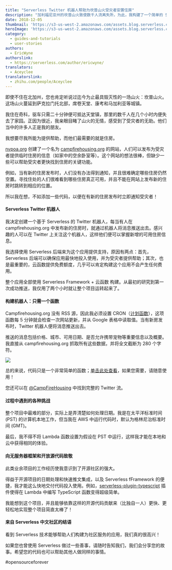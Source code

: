 ```yaml
---
title: "Serverless Twitter 机器人帮助为坎普山火受灾者安置住房"
description: "加利福尼亚州的坎普山火致使数千人流离失所，为此，我构建了一个简单的 Serverless Twitter 机器人来帮助将受灾者安置在临时住房！"
date: 2018-12-05
thumbnail: 'https://s3-us-west-2.amazonaws.com/assets.blog.serverless.com/camp-fire/camp-fire-housing-thumb.jpg'
heroImage: 'https://s3-us-west-2.amazonaws.com/assets.blog.serverless.com/camp-fire/camp-fire-housing.jpg'
category:
  - guides-and-tutorials
  - user-stories
authors: 
  - EricWyne
authorslink:
  - https://serverless.com/author/ericwyne/
translators: 
  - Aceyclee
translatorslink: 
  - zhihu.com/people/Aceyclee
---
```


即使不住在北加州，您也肯定听说过迄今为止最具毁灭性的一场山火：坎普山火。这场山火蔓延到萨克拉门托北部，席卷天堂、康考和马加利亚等城镇。

我住在奇科，驱车只需二十分钟便可抵达天堂镇，那里的数千人在几个小时内便失去了家园。正因为很近，我亲眼目睹了山火的无情，感受到了受灾者的无助。他们当中的许多人正是我的朋友。

我想要尽我所能为提供帮助，而他们最需要的就是住房。

[nvpoa.org](https://www.nvpoa.org/) 创建了一个名为 [campfirehousing.org](https://www.campfirehousing.org/) 的网站，人们可以发布为受灾者提供临时住房的信息（如家中的空余卧室等）。这个网站的想法很棒，但缺少一些可以帮助受灾者更快找到住房的关键功能。

例如，当有新的住房发布时，人们没有办法得到通知，并且很难确定哪些住房仍然空置。寻找住处的人们很难看到哪些住房真正可用，并且不能在网站上发布新的住房时跳转到相应的位置。

所以我在想，不如添加一些代码，以便在有新的住房发布时立即通知受灾者！

####  Serverless Twitter 机器人

我决定创建一个基于 Serverless 的 Twitter 机器人，每当有人在 campfirehousing.org 中发布新的住房时，就通过机器人将消息推送出去。感兴趣的人可以在 Twitter 上关注这个机器人，这样他们便可以掌握新增的可用住房信息。

我选择使用 Serverless  后端来为这个应用提供支持，原因有两点：首先，Serverless 后端可以确保应用最快地投入使用，并为受灾者提供帮助；其次，也是最重要的，云函数提供免费额度，几乎可以肯定构建这个应用不会产生任何费用。

整个应用全部使用 Serverless Framework + 云函数 构建。从最初的研究到第一次成功推送，我仅用了两个小时就让整个项目运转起来了。

#### 构建机器人：只需一个函数

Campfirehousing.org 没有 RSS 源，因此我必须设置 CRON（[计划函数](https://serverless.com/framework/docs/providers/aws/events/schedule/)），这项函数每 5 分钟就会检查一次网站更新，并从 Google 表格中读取值。当有新房发布时，Twitter 机器人便将消息推送出去。

推送的消息包括价格、城市、可用日期、是否允许携带宠物等重要信息以及概要。我直接从 campfirehousing.org 抓取所有这些数据，并将全文截断为 280 个字符。

![](https://main.qcloudimg.com/raw/9a6b431fd1e796658b5963ac5f3b2bce.png)

总的来说，代码只是一个非常简单的函数；[单击此处查看](https://gist.github.com/ecwyne/0438408804cd6e1023ba381c4cb5efc9)，如果您需要，请随意使用！

您还可以在 [@CampFireHousing](https://twitter.com/CampFireHousing) 中找到完整的 Twitter 流。

#### 过程中遇到的各种挑战

整个项目中最难的部分，实际上是弄清楚如何处理日期。我是在太平洋标准时间 (PST) 的计算机本地工作，但当我在 AWS 中运行代码时，默认为格林尼治标准时间 (GMT)。

最后，我不得不将 Lambda 函数设置为假设在 PST 中运行，这样我才能在本地和云中获得相同的体验。

#### 向无服务器框架和开放源代码致敬

此类业余项目的工作经历使我意识到了开源社区的强大。

得益于开源项目的日期处理和快速推文集成，以及 Serverless fFramework 的便捷，我才能这么快地交付代码投入使用。例如，[serverless-plugin-typescript](https://github.com/prisma/serverless-plugin-typescript) 插件使得在 Lambda 中编写 TypeScript 函数变得超级简单。

我能想到这个项目，并且能够依靠这样的开源代码贡献来（比独自一人）更快、更轻松地实现整个项目简直太棒了！

#### 来自 Serverless 中文社区的结语

看到 Serverless 技术能够帮助人们构建为社区服务的应用，我们真的很高兴！

如果您也曾使用 Serverless 做过一些善事，请随时告知我们，我们会分享您的故事。希望您的代码也可以帮助其他人做同样的事情。

#opensourceforever
